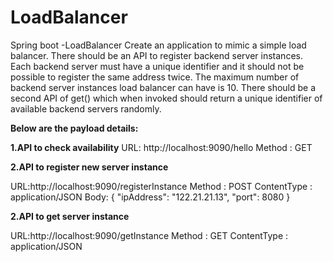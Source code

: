 # LoadBalancer
Spring boot -LoadBalancer
Create an application to mimic a simple load balancer.
There should be an API to register backend server instances.
Each backend server must have a unique identifier and it should not be possible to register the same address
twice. The maximum number of backend server instances load balancer can have is 10.
There should be a second API of get() which when invoked should return a unique identifier of available
backend servers randomly.

**Below are the payload details:**

**1.API to check availability**
URL: http://localhost:9090/hello
Method : GET

**2.API to register new server instance**

URL:http://localhost:9090/registerInstance
Method : POST
ContentType : application/JSON
Body:
{
	"ipAddress": "122.21.21.13",
	"port": 8080
}

**2.API to get server instance**

URL:http://localhost:9090/getInstance
Method : GET
ContentType : application/JSON


